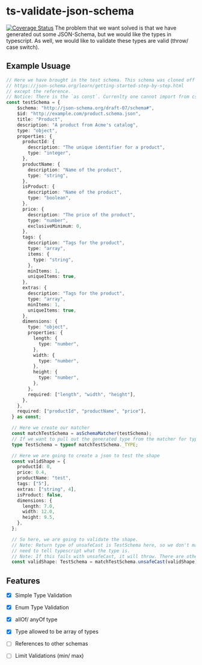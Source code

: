 # ts-validate-json-schema
[![Coverage Status](https://coveralls.io/repos/github/Blu-J/ts-validate-json-schema/badge.svg?branch=master)](https://coveralls.io/github/Blu-J/ts-validate-json-schema?branch=master)
The problem that we want solved is that we have generated out some JSON-Schema, but we would like the types in typescript. As well, we would like to validate these types are valid (throw/ case switch).

## Example Usuage

```ts
// Here we have brought in the test schema. This schema was cloned off 
// https://json-schema.org/learn/getting-started-step-by-step.html
// except the reference. 
// Notice: There is the `as const`. Currenlty one cannot import from csv with the const
const testSchema = {
    $schema: "http://json-schema.org/draft-07/schema#",
    $id: "http://example.com/product.schema.json",
    title: "Product",
    description: "A product from Acme's catalog",
    type: "object",
    properties: {
      productId: {
        description: "The unique identifier for a product",
        type: "integer",
      },
      productName: {
        description: "Name of the product",
        type: "string",
      },
      isProduct: {
        description: "Name of the product",
        type: "boolean",
      },
      price: {
        description: "The price of the product",
        type: "number",
        exclusiveMinimum: 0,
      },
      tags: {
        description: "Tags for the product",
        type: "array",
        items: {
          type: "string",
        },
        minItems: 1,
        uniqueItems: true,
      },
      extras: {
        description: "Tags for the product",
        type: "array",
        minItems: 1,
        uniqueItems: true,
      },
      dimensions: {
        type: "object",
        properties: {
          length: {
            type: "number",
          },
          width: {
            type: "number",
          },
          height: {
            type: "number",
          },
        },
        required: ["length", "width", "height"],
      },
    },
    required: ["productId", "productName", "price"],
  } as const;

  // Here we create our matcher
  const matchTestSchema = asSchemaMatcher(testSchema);
  // If we want to pull out the generated type from the matcher for typescript
  type TestSchema = typeof matchTestSchema._TYPE;

  // Here we are going to create a json to test the shape
  const validShape = {
    productId: 0,
    price: 0.4,
    productName: "test",
    tags: ["5"],
    extras: ["string", 4],
    isProduct: false,
    dimensions: {
      length: 7.0,
      width: 12.0,
      height: 9.5,
    },
  };

  // So here, we are going to validate the shape.
  // Note: Return type of unsafeCast is TestSchema here, so we don't manually
  // need to tell typescript what the type is.
  // Note: If this fails with unsafeCast, it will throw. There are other methods in the validator that will not throw.
  const validShape: TestSchema = matchTestSchema.unsafeCast(validShape);

```

## Features 

- [x] Simple Type Validation
- [x] Enum Type Validation
- [x] allOf/ anyOf type
- [x] Type allowed to be array of types
- [ ] References to other schemas
- [ ] Limit Validations (min/ max)


